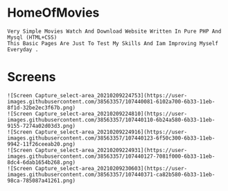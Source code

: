# HomeOfMovies
    Very Simple Movies Watch And Download Website Written In Pure PHP And Mysql (HTML+CSS)
    This Basic Pages Are Just To Test My Skills And Iam Improving Myself Everyday .
    
 # Screens
    ![Screen Capture_select-area_20210209224753](https://user-images.githubusercontent.com/38563357/107440081-6102a700-6b33-11eb-8f1d-32be2ec3f67b.png)
    ![Screen Capture_select-area_20210209224810](https://user-images.githubusercontent.com/38563357/107440110-6b24a580-6b33-11eb-9155-7274a02d03d3.png)
    ![Screen Capture_select-area_20210209224916](https://user-images.githubusercontent.com/38563357/107440123-6f50c300-6b33-11eb-9942-11f26ceeab20.png)
    ![Screen Capture_select-area_20210209224931](https://user-images.githubusercontent.com/38563357/107440127-7081f000-6b33-11eb-8dc4-6dab1654b268.png)
    ![Screen Capture_select-area_20210209230603](https://user-images.githubusercontent.com/38563357/107440371-ca82b580-6b33-11eb-98ca-785087a41261.png)
